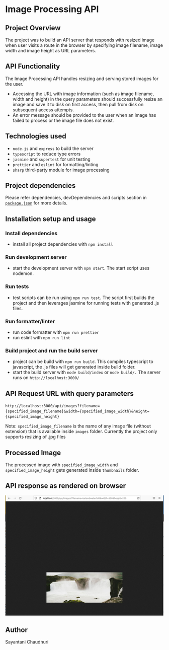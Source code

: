 # Image Processing API
## Project Overview
The project was to build an API server that responds with resized image when user visits a route in the browser by specifying image filename, image width and image height as URL parameters.
## API Functionality
The Image Processing API handles resizing and serving stored images for the user.
* Accessing the URL with image information (such as image filename, width and height) in the query parameters should successfully resize an image and save it to disk on first access, then pull from disk on subsequent access attempts.
* An error message should be provided to the user when an image has failed to process or the image file does not exist.
## Technologies used
* `node.js` and `express` to build the server
* `typescript` to reduce type errors
* `jasmine` and `supertest` for unit testing
* `prettier` and `eslint` for formatting/linting
* `sharp` third-party module for image processing
## Project dependencies
Please refer dependencies, devDependencies and scripts section in [`package.json`](package.json) for more details.
## Installation setup and usage
### Install dependencies
* install all project dependencies with `npm install`
### Run development server
* start the development server with `npm start`. The start script uses nodemon.
### Run tests
* test scripts can be run using `npm run test`. The script first builds the project and then leverages jasmine for running tests with generated .js files.
### Run formatter/linter
* run code formatter with `npm run prettier`
* run eslint with `npm run lint`
### Build project and run the build server
* project can be build with `npm run build`. This compiles typescript to javascript, the .js files will get generated inside build folder.
* start the build server with `node build/index` or `node build/.`
The server runs on `http://localhost:3000/`

## API Request URL with query parameters
`http://localhost:3000/api/images?filename={specified_image_filename}&width={specified_image_width}&height={specified_image_height}`

Note: `specified_image_filename` is the name of any image file (without extension) that is available inside `images` folder. Currently the project only supports resizing of .jpg files
## Processed Image
The processed image with `specified_image_width` and `specified_image_height` gets generated inside `thumbnails` folder.

## API response as rendered on browser
[<img src="screenshots/image_resized.png"/>](screenshots/image_resized.png)

## Author
Sayantani Chaudhuri